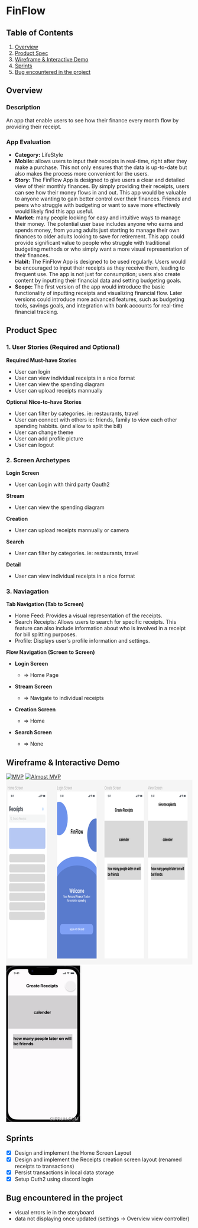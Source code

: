 # FinFlow

## Table of Contents

1. [Overview](#Overview)
2. [Product Spec](#product-spec)
3. [Wireframe & Interactive Demo](#Wireframe--Interactive-Demo)
4. [Sprints](#sprints)
5. [Bug encountered in the project](#Bug-encountered-in-the-project)
## Overview

### Description
An app that enable users to see how their finance every month flow by providing their receipt.

### App Evaluation   
 - **Category:** LifeStyle
 - **Mobile:** allows users to input their receipts in real-time, right after they make a purchase. This not only ensures that the data is up-to-date but also makes the process more convenient for the users.
 - **Story:** The FinFlow App is designed to give users a clear and detailed view of their monthly finances. By simply providing their receipts, users can see how their money flows in and out. This app would be valuable to anyone wanting to gain better control over their finances. Friends and peers who struggle with budgeting or want to save more effectively would likely find this app useful.
 - **Market:** many people looking for easy and intuitive ways to manage their money. The potential user base includes anyone who earns and spends money, from young adults just starting to manage their own finances to older adults looking to save for retirement. This app could provide significant value to people who struggle with traditional budgeting methods or who simply want a more visual representation of their finances.
 - **Habit:** The FinFlow App is designed to be used regularly. Users would be encouraged to input their receipts as they receive them, leading to frequent use. The app is not just for consumption; users also create content by inputting their financial data and setting budgeting goals.
 - **Scope:** The first version of the app would introduce the basic functionality of inputting receipts and visualizing financial flow. Later versions could introduce more advanced features, such as budgeting tools, savings goals, and integration with bank accounts for real-time financial tracking.
 
## Product Spec

### 1. User Stories (Required and Optional)

**Required Must-have Stories**
- User can login
- User can view individual receipts in a nice format
- User can view the spending diagram
- User can upload receipts mannually

**Optional Nice-to-have Stories**
- User can filter by categories. ie: restaurants, travel 
- User can connect with others ie: friends, family to view each other spending habbits. (and allow to split the bill)
- User can change theme
- User can add profile picture
- User can logout

### 2. Screen Archetypes
**Login Screen**
 - User can Login with third party Oauth2

**Stream**
 - User can view the spending diagram

**Creation**
 - User can upload receipts mannually or camera

**Search** 
 - User can filter by categories. ie: restaurants, travel 

 **Detail**
  - User can view individual receipts in a nice format

### 3. Naviagation
**Tab Navigation (Tab to Screen)**
- Home Feed: Provides a visual representation of the receipts.
- Search Receipts: Allows users to search for specific receipts. This feature can also include information about who is involved in a receipt for bill splitting purposes.
- Profile: Displays user's profile information and settings.

**Flow Navigation (Screen to Screen)**

- **Login Screen**
  - => Home Page

- **Stream Screen**
  - => Navigate to individual receipts

- **Creation Screen**
  - => Home 

- **Search Screen**
  - => None


## Wireframe & Interactive Demo
 [![MVP](https://img.youtube.com/vi/XGp7SqG_hLA/0.jpg)](https://www.youtube.com/watch?v=XGp7SqG_hLA)
 [![Almost MVP](https://img.youtube.com/vi/QRjOGSpK1m4/0.jpg)](https://www.youtube.com/watch?v=QRjOGSpK1m4)
<img src="./assets/wireframe.png" width="600" height="500">
<img src="./assets/interactive_Prototype.gif" width=200>

## Sprints
- [x] Design and implement the Home Screen Layout
- [x] Design and implement the Receipts creation screen layout (renamed receipts to transactions)
- [x] Persist transactions in local data storage
- [x] Setup Outh2 using discord login

## Bug encountered in the project 
- visual errors ie in the storyboard
- data not displaying once updated (settings -> Overview view controller)

